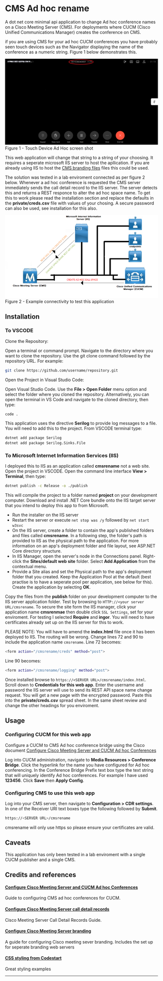 # CMS Ad hoc rename

A dot net core minimal api application to change Ad hoc conference names on a Cisco Meeting Server (CMS). For deployments where CUCM (Cisco Unified Communications Manager) creates the conference on CMS.

if you are using CMS for your ad hoc CUCM conferences you have probably seen touch devices such as the Navigator displaying the name of the conference as a numeric string. Figure 1 below demonstrates this.

![Figure 1 - Touch Device Ad Hoc screen shot](/./AdHocScreenShot.png "CUCM Active calls script screenshot")
Figure 1 - Touch Device Ad Hoc screen shot

This web application will change that string to a string of your choosing. It requires a seperate microsoft IIS server to host the apllication. If you are already using IIS to host the [CMS branding files](https://www.cisco.com/c/dam/en/us/td/docs/conferencing/ciscoMeetingServer/Customisation/Version-3-5/Cisco-Meeting-Server-3-5-Customization-Guidelines.pdf) files this could be used.

The solution was tested in a lab enviroment connected as per figure 2 below. Whenever a ad hoc conference is requested the CMS server immediately sends the call detail record to the IIS server. The server detects this and returns a REST responce to alter the ad hoc space name. To get this to work please read the installation section and replace the defaults in the **private/creds.csv** file with values of your chosing. A secure password can also be used, see installation for this also. 

![Figure 2 - Example connectivity to test this application](/./cmscucmnet.png "CUCM Active calls script screenshot")
Figure 2 - Example connectivity to test this application

## Installation
### To VSCODE
Clone the Repository:

Open a terminal or command prompt.
Navigate to the directory where you want to clone the repository.
Use the git clone command followed by the repository URL. For example:
```sh
git clone https://github.com/username/repository.git
```
Open the Project in Visual Studio Code:

Open Visual Studio Code.
Use the **File > Open Folder** menu option and select the folder where you cloned the repository.
Alternatively, you can open the terminal in VS Code and navigate to the cloned directory, then type:
```sh
code .
```
This application uses the directive **Serilog** to provide log messages to a file. You will need to add this to the project. From VSCODE terminal type:
```sh
dotnet add package Serilog
dotnet add package Serilog.Sinks.File
```

### To Microsoft Internet Information Services (IIS)
I deployed this to IIS as an application called **cmsrename** not a web site. Open the project in VSCODE. Open the command line interface **View > Terminal**, then type:
```sh
dotnet publish -c Release -o ./publish
```
This will compile the project to a folder named **project** on your development computer. 
Download and install .NET Core bundle onto the IIS target server that you intend to deploy this app to from Microsoft.

- Run the installer on the IIS server
- Restart the server or execute `net stop was /y` followed by `net start w3svc`
- On the IIS server, create a folder to contain the app's published folders and files called **cmsrename**. In a following step, the folder's path is provided to IIS as the physical path to the application. For more information on an app's deployment folder and file layout, see ASP.NET Core directory structure.
- In IIS Manager, open the server's node in the Connections panel. Right-click the **Sites/default web site** folder. Select **Add Application** from the contextual menu.
- Provide a Site alias and set the Physical path to the app's deployment folder that you created. Keep the Application Pool at the default (best practise is to have a seperate pool per application, see below for this). Create the application by selecting **OK**.
  
Copy the files from the **publish** folder on your development computer to the IIS server application folder. Test by browsing to `HTTP://<your server URL/cmsrename`.
To secure the site form the IIS manager, click your application name **cmsrenmae** then double click `SSL Settings`, set for your enviroment. For testing I selected **Require** and **ingor**. You will need to have certificates already set up on the IIS server for this to work.

PLEASE NOTE: You will have to amend the **index.html** file once it has been deployed to IIS. The routing will be wrong. Change lines 72 and 90 to include the application name `cmsrename`. Line 72 becomes:
```sh
<form action="/cmsrename/creds" method="post">
```
Line 90 becomes:
```sh
<form action="/cmsrename/logging" method="post">
```
Once installed browse to `https://<SERVER URL>/cmsrename/index.html`. Scroll down to **Credentials for this web app**. Enter the username and password the IIS server will use to send its REST API space name change request. You will get a new page with the encrypted password. Paste this into the **private/creds.csv** spread sheet. In the same sheet review and change the other headings for you enviroment.

## Usage

### Configuring CUCM for this web app

Configure a CUCM to CMS Ad hoc conference bridge using the Cisco document
[Configure Cisco Meeting Server and CUCM Ad hoc Conferences](https://www.cisco.com/c/en/us/support/docs/conferencing/meeting-server/213820-configure-cisco-meeting-server-and-cucm.html)

Log into CUCM administration, navigate to **Media Resources > Conference Bridge**. Click the hyperlink for the name you have configured for Ad hoc conferencing. In the Conference Bridge Prefix text box type the text string that will uniquely identify Ad hoc conferences. For example I have used **123456**. Click **Save** then **Apply Config**.

### Configuring CMS to use this web app

Log into your CMS server, then navigate to **Configuration > CDR settings**. In one of the Receiver URI text boxes type the following followed by **Submit**.
```sh
https://<SERVER URL>/cmsrename
```
cmsrename will only use https so please ensure your certificates are valid.

## Caveats
This application has only been tested in a lab enviroment with a single CUCM publisher and a single CMS.

## Credits and references

#### [Configure Cisco Meeting Server and CUCM Ad hoc Conferences](https://www.cisco.com/c/en/us/support/docs/conferencing/meeting-server/213820-configure-cisco-meeting-server-and-cucm.html)
Guide to configuring CMS ad hoc conferences for CUCM.
#### [Configure Cisco Meeting Server call detail records](https://www.cisco.com/c/dam/en/us/td/docs/conferencing/ciscoMeetingServer/Reference_Guides/Version-3-5/Cisco-Meeting-Server-CDR-Guide-3-5.pdf)
Cisco Meeting Server Call Detail Records Guide.
#### [Configure Cisco Meeting Server branding](https://www.cisco.com/c/dam/en/us/td/docs/conferencing/ciscoMeetingServer/Customisation/Version-3-5/Cisco-Meeting-Server-3-5-Customization-Guidelines.pdf)
A guide for configuring Cisco meeting sever branding. Includes the set up for seperate branding web servers
#### [CSS styling from Codestart](https://www.codersarts.com/post/html-forms-templates-using-css)
Great styling examples

----

